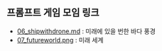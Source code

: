 ## 프롬프트 게임 모임 링크

- [06_shipwithdrone.md](https://labs.google/fx/tools/whisk/share/4i98fc69n0000) : 미래에 있을 번한 바다 풍경
- [07_futureworld.png](https://labs.google/fx/tools/whisk/share/55st7rhb8g000) : 미래 세계